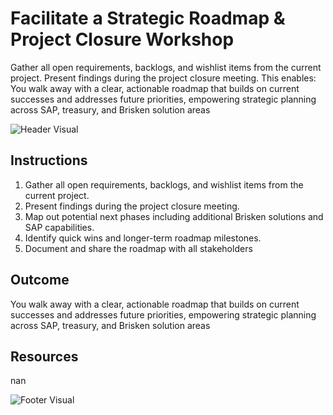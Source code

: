 # Facilitate a Strategic Roadmap & Project Closure Workshop

Gather all open requirements, backlogs, and wishlist items from the current project. Present findings during the project closure meeting. This enables: You walk away with a clear, actionable roadmap that builds on current successes and addresses future priorities, empowering strategic planning across SAP, treasury, and Brisken solution areas

![Header Visual](https://raw.githubusercontent.com/BriskenFinancials/use-case-template/main/cards/assets/UC10000426-Y-02-top.png)

## Instructions

1. Gather all open requirements, backlogs, and wishlist items from the current project.
2. Present findings during the project closure meeting.
3. Map out potential next phases including additional Brisken solutions and SAP capabilities.
4. Identify quick wins and longer-term roadmap milestones.
5. Document and share the roadmap with all stakeholders

## Outcome

You walk away with a clear, actionable roadmap that builds on current successes and addresses future priorities, empowering strategic planning across SAP, treasury, and Brisken solution areas

## Resources

nan

![Footer Visual](https://raw.githubusercontent.com/BriskenFinancials/use-case-template/main/cards/assets/UC10000426-Y-02-bottom.png)